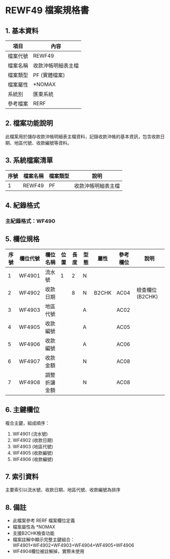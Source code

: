 # REWF49 檔案規格書

## 1. 基本資料

| 項目 | 內容 |
|------|------|
| 檔案代號 | REWF49 |
| 檔案名稱 | 收款沖帳明細表主檔 |
| 檔案類型 | PF (實體檔案) |
| 檔案屬性 | *NOMAX |
| 系統別 | 匯東系統 |
| 參考檔案 | RERF |

## 2. 檔案功能說明

此檔案用於儲存收款沖帳明細表主檔資料，記錄收款沖帳的基本資訊，包含收款日期、地區代號、收款編號等資料。

## 3. 系統檔案清單

| 序號 | 檔案名稱 | 檔案類型 | 說明 |
|------|----------|----------|------|
| 1 | REWF49 | PF | 收款沖帳明細表主檔 |

## 4. 紀錄格式

### 主紀錄格式：WF490

## 5. 欄位規格

| 序號 | 欄位代號 | 欄位名稱 | 位置 | 長度 | 型態 | 屬性 | 參考欄位 | 說明 |
|------|----------|----------|------|------|------|------|----------|------|
| 1 | WF4901 | 流水號 | 1 | 2 | N | | | |
| 2 | WF4902 | 收款日期 | | 8 | N | B2CHK | AC04 | 檢查欄位(B2CHK) |
| 3 | WF4903 | 地區代號 | | | A | | AC02 | |
| 4 | WF4905 | 收款編號 | | | A | | AC05 | |
| 5 | WF4906 | 收款編號 | | | A | | AC06 | |
| 6 | WF4907 | 收款金額 | | | N | | AC08 | |
| 7 | WF4908 | 調整折讓金額 | | | N | | AC08 | |

## 6. 主鍵欄位

複合主鍵，組成順序：
1. WF4901 (流水號)
2. WF4902 (收款日期)
3. WF4903 (地區代號)
4. WF4905 (收款編號)
5. WF4906 (收款編號)

## 7. 索引資料

主要索引以流水號、收款日期、地區代號、收款編號為排序

## 8. 備註

- 此檔案參考 RERF 檔案欄位定義
- 檔案屬性為 *NOMAX
- 支援B2CHK檢查功能
- 檔案註解中顯示完整主鍵組合：WF4901+WF4902+WF4903+WF4904+WF4905+WF4906
- WF4904欄位被註解掉，實際未使用 
